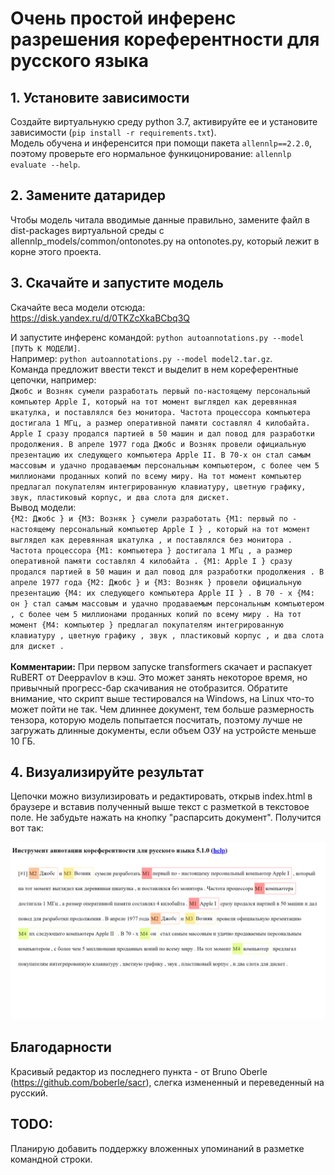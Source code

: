 # Очень простой инференс разрешения кореферентности для русского языка

## 1. Установите зависимости

Создайте виртуальнукю среду python 3.7, активируйте ее и установите зависимости (`pip install -r requirements.txt`).<br>
Модель обучена и инференсится при помощи пакета `allennlp==2.2.0`, поэтому проверьте его нормальное функицонирование: `allennlp evaluate --help`.<br>

## 2. Замените датаридер

Чтобы модель читала вводимые данные правильно, замените файл в dist-packages виртуальной среды с allennlp_models/common/ontonotes.py на ontonotes.py, который лежит в корне этого проекта.

## 3. Скачайте и запустите модель

Скачайте веса модели отсюда: https://disk.yandex.ru/d/0TKZcXkaBCbq3Q

И запустите инференс командой: `python autoannotations.py --model [ПУТЬ К МОДЕЛИ]`.<br>
Например: `python autoannotations.py --model model2.tar.gz`.<br>
Команда предложит ввести текст и выделит в нем кореферентные цепочки, например: <br>
`Джобс и Возняк сумели разработать первый по-настоящему персональный компьютер Apple I, который на тот момент выглядел как деревянная шкатулка, и поставлялся без монитора. Частота процессора компьютера достигала 1 МГц, а размер оперативной памяти составлял 4 килобайта. Apple I сразу продался партией в 50 машин и дал повод для разработки продолжения. В апреле 1977 года Джобс и Возняк провели официальную презентацию их следующего компьютера Apple II. В 70-х он стал самым массовым и удачно продаваемым персональным компьютером, с более чем 5 миллионами проданных копий по всему миру. На тот момент компьютер предлагал покупателям интегрированную клавиатуру, цветную графику, звук, пластиковый корпус, и два слота для дискет.`<br>
Вывод модели:<br>
`{M2: Джобс } и {M3: Возняк } сумели разработать {M1: первый по - настоящему персональный компьютер Apple I } , который на тот момент выглядел как деревянная шкатулка , и поставлялся без монитора . Частота процессора {M1: компьютера } достигала 1 МГц , а размер оперативной памяти составлял 4 килобайта . {M1: Apple I } сразу продался партией в 50 машин и дал повод для разработки продолжения . В апреле 1977 года {M2: Джобс } и {M3: Возняк } провели официальную презентацию {M4: их следующего компьютера Apple II } . В 70 - х {M4: он } стал самым массовым и удачно продаваемым персональным компьютером , с более чем 5 миллионами проданных копий по всему миру . На тот момент {M4: компьютер } предлагал покупателям интегрированную клавиатуру , цветную графику , звук , пластиковый корпус , и два слота для дискет .`<br><br>
<b>Комментарии:</b> При первом запуске transformers скачает и распакует RuBERT от Deeppavlov в кэш. Это может занять некоторое время, но привычный прогресс-бар скачивания не отобразится. Обратите внимание, что скрипт выше тестировался на Windows, на Linux что-то может пойти не так. Чем длиннее документ, тем больше размерность тензора, которую модель попытается посчитать, поэтому лучше не загружать длинные документы, если объем ОЗУ на устройсте меньше 10 ГБ.

## 4. Визуализируйте результат

Цепочки можно визулизировать и редактировать, открыв index.html в браузере и вставив полученный выше текст с разметкой в текстовое поле. Не забудьте нажать на кнопку "распарсить документ". Получится вот так:

![build the coreference chains](example.png)

## Благодарности

Красивый редактор из последнего пункта - от Bruno Oberle (https://github.com/boberle/sacr), слегка измененный и переведенный на русский. 

## TODO:

Планирую добавить поддержку вложенных упоминаний в разметке командной строки.


